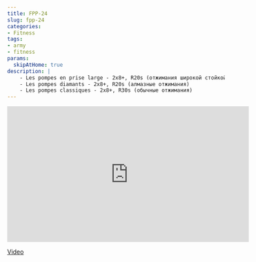 ```yaml
---
title: FPP-24
slug: fpp-24
categories:
- Fitness
tags:
- army
- fitness
params:
  skipAtHome: true
description: |
    - Les pompes en prise large - 2x8+, R20s (отжимания широкой стойкой)
    - Les pompes diamants - 2x8+, R20s (алмазные отжимания)
    - Les pompes classiques - 2x8+, R30s (обычные отжимания)
---
```

<iframe width="560" height="315" src="https://www.youtube.com/embed/nAQsv8CXobQ?si=ZvqD6NyJeJXrLcgr" title="YouTube video player" frameborder="0" allow="accelerometer; autoplay; clipboard-write; encrypted-media; gyroscope; picture-in-picture; web-share" allowfullscreen></iframe>

[Video](https://youtu.be/nAQsv8CXobQ?si=ZvqD6NyJeJXrLcgr)
